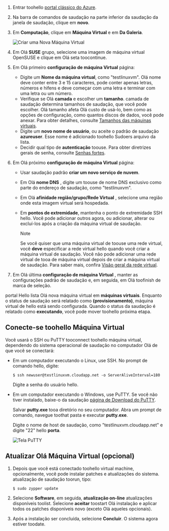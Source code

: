1. Entrar toohello [portal clássico do Azure](http://manage.windowsazure.com).  
2. Na barra de comandos de saudação na parte inferior da saudação da janela de saudação, clique em **novo**.
3. Em **Computação**, clique em **Máquina Virtual** e em **Da Galeria**.
   
    ![Criar uma Nova Máquina Virtual][Image1]
4. Em Olá **SUSE** grupo, selecione uma imagem de máquina virtual OpenSUSE e clique em Olá seta toocontinue.
5. Em Olá primeiro **configuração de máquina Virtual** página:
   
   * Digite um **Nome da máquina virtual**, como "testlinuxvm". Olá nome deve conter entre 3 e 15 caracteres, pode conter apenas letras, números e hifens e deve começar com uma letra e terminar com uma letra ou um número.
   * Verifique se Olá **camada** e escolher um **tamanho**. camada de saudação determina tamanhos de saudação, que você pode escolher. Olá tamanho afeta Olá custo de usá-lo, bem como as opções de configuração, como quantos discos de dados, você pode anexar. Para obter detalhes, consulte [Tamanhos das máquinas virtuais](../articles/virtual-machines/linux/sizes.md?toc=%2fazure%2fvirtual-machines%2flinux%2ftoc.json).
   * Digite um **novo nome de usuário**, ou aceite o padrão de saudação **azureuser**. Esse nome é adicionado toohello Sudoers arquivo da lista.
   * Decidir qual tipo de **autenticação** toouse. Para obter diretrizes gerais de senha, consulte [Senhas fortes](http://msdn.microsoft.com/library/ms161962.aspx).
6. Em Olá próximo **configuração de máquina Virtual** página:
   
   * Usar saudação padrão **criar um novo serviço de nuvem**.
   * Em Olá **nome DNS** , digite um toouse de nome DNS exclusivo como parte do endereço de saudação, como "testlinuxvm".
   * Em Olá **afinidade região/grupo/Rede Virtual** , selecione uma região onde esta imagem virtual será hospedada.
   * Em **pontos de extremidade**, mantenha o ponto de extremidade SSH hello. Você pode adicionar outros agora, ou adicionar, alterar ou excluí-los após a criação da máquina virtual de saudação.
     
     > [!NOTE]
     > Se você quiser que uma máquina virtual de toouse uma rede virtual, você **deve** especificar a rede virtual hello quando você criar a máquina virtual de saudação. Você não pode adicionar uma rede virtual de tooa de máquina virtual depois de criar a máquina virtual de saudação. Para saber mais, confira [Visão geral da rede virtual](../articles/virtual-network/virtual-networks-overview.md).
     > 
     > 
7. Em Olá última **configuração de máquina Virtual** , manter as configurações padrão de saudação e, em seguida, em Olá toofinish de marca de seleção.

portal Hello lista Olá nova máquina virtual em **máquinas virtuais**. Enquanto o status de saudação será relatado como **(provisionamento)**, máquina virtual de hello está sendo configurada. Quando o status da saudação é relatado como **executando**, você pode mover toohello próxima etapa.

## <a name="connect-toohello-virtual-machine"></a>Conecte-se toohello Máquina Virtual
Você usará o SSH ou PuTTY tooconnect toohello máquina virtual, dependendo do sistema operacional de saudação no computador Olá de que você se conectará:

* Em um computador executando o Linux, use SSH. No prompt de comando hello, digite:
  
    `$ ssh newuser@testlinuxvm.cloudapp.net -o ServerAliveInterval=180`
  
    Digite a senha do usuário hello.
* Em um computador executando o Windows, use PuTTY. Se você não tiver instalado, baixe-o da saudação [página de Download do PuTTY][PuTTYDownload].
  
    Salvar **putty.exe** tooa diretório no seu computador. Abra um prompt de comando, navegue toothat pasta e executar **putty.exe**.
  
    Digite o nome de host de saudação, como "testlinuxvm.cloudapp.net" e digite "22" hello **porta**.
  
    ![Tela PuTTY][Image6]  

## <a name="update-hello-virtual-machine-optional"></a>Atualizar Olá Máquina Virtual (opcional)
1. Depois que você está conectado toohello virtual machine, opcionalmente, você pode instalar patches e atualizações do sistema. atualização de saudação toorun, tipo:
   
    `$ sudo zypper update`
2. Selecione **Software**, em seguida, **atualização on-line** atualizações disponíveis toolist. Selecione **aceitar** toostart Olá instalação e aplicar todos os patches disponíveis novo (exceto Olá aqueles opcionais).
3. Após a instalação ser concluída, selecione **Concluir**.  O sistema agora estiver toodate.

[PuTTYDownload]: http://www.puttyssh.org/download.html

[Image1]: ./media/create-and-configure-opensuse-vm-in-portal/CreateVM.png

[Image6]: ./media/create-and-configure-opensuse-vm-in-portal/putty.png

